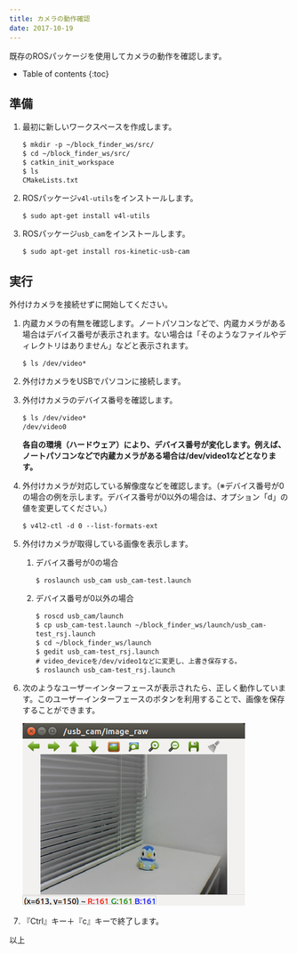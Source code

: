 ```yaml
---
title: カメラの動作確認
date: 2017-10-19
---
```


既存のROSパッケージを使用してカメラの動作を確認します。

- Table of contents
{:toc}


## 準備

1. 最初に新しいワークスペースを作成します。

   ```shell
   $ mkdir -p ~/block_finder_ws/src/
   $ cd ~/block_finder_ws/src/
   $ catkin_init_workspace
   $ ls
   CMakeLists.txt
   ```

1. ROSパッケージ`v4l-utils`をインストールします。

   ```shell
   $ sudo apt-get install v4l-utils
   ```

1. ROSパッケージ`usb_cam`をインストールします。

   ```shell
   $ sudo apt-get install ros-kinetic-usb-cam
   ```

## 実行

外付けカメラを接続せずに開始してください。

1. 内蔵カメラの有無を確認します。ノートパソコンなどで、内蔵カメラがある場合はデバイス番号が表示されます。ない場合は「そのようなファイルやディレクトリはありません」などと表示されます。

   ```shell
   $ ls /dev/video*
   ```

1. 外付けカメラをUSBでパソコンに接続します。

1. 外付けカメラのデバイス番号を確認します。

   ```shell
   $ ls /dev/video*
   /dev/video0
   ```

   __各自の環境（ハードウェア）により、デバイス番号が変化します。例えば、ノートパソコンなどで内蔵カメラがある場合は/dev/video1などとなります。__

1. 外付けカメラが対応している解像度などを確認します。（※デバイス番号が0の場合の例を示します。デバイス番号が0以外の場合は、オプション「d」の値を変更してください。）

   ```shell
   $ v4l2-ctl -d 0 --list-formats-ext
   ```

1. 外付けカメラが取得している画像を表示します。

   1. デバイス番号が0の場合

      ```shell
      $ roslaunch usb_cam usb_cam-test.launch
      ```

   1. デバイス番号が0以外の場合

      ```shell
      $ roscd usb_cam/launch
      $ cp usb_cam-test.launch ~/block_finder_ws/launch/usb_cam-test_rsj.launch
      $ cd ~/block_finder_ws/launch
      $ gedit usb_cam-test_rsj.launch
      # video_deviceを/dev/video1などに変更し、上書き保存する。
      $ roslaunch usb_cam-test_rsj.launch
      ```

1. 次のようなユーザーインターフェースが表示されたら、正しく動作しています。このユーザーインターフェースのボタンを利用することで、画像を保存することができます。

   ![usb_cam](images/usb_cam.png)

1. 『Ctrl』キー＋『c』キーで終了します。

以上